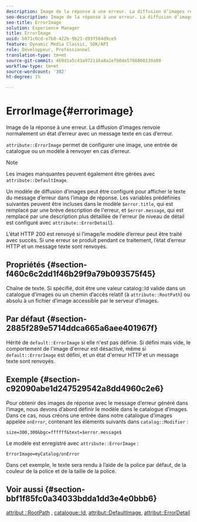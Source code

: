 ```yaml
---
description: Image de la réponse à une erreur. La diffusion d’images renvoie normalement un état d’erreur avec un message texte en cas d’erreur.
seo-description: Image de la réponse à une erreur. La diffusion d’images renvoie normalement un état d’erreur avec un message texte en cas d’erreur.
seo-title: ErrorImage
solution: Experience Manager
title: ErrorImage
uuid: b071c0cd-e7b8-422b-9b23-d93f504d9ce5
feature: Dynamic Media Classic, SDK/API
role: Développeur, Professionnel
translation-type: tm+mt
source-git-commit: 469d1a5c43a972116a8a2efb0de5708800130a99
workflow-type: tm+mt
source-wordcount: '302'
ht-degree: 1%

---
```



# ErrorImage{#errorimage}

Image de la réponse à une erreur. La diffusion d’images renvoie normalement un état d’erreur avec un message texte en cas d’erreur.

`attribute::ErrorImage` permet de configurer une image, une entrée de catalogue ou un modèle à renvoyer en cas d’erreur.

>[!NOTE]
>
>Les images manquantes peuvent également être gérées avec `attribute::DefaultImage`.

Un modèle de diffusion d’images peut être configuré pour afficher le texte du message d’erreur dans l’image de réponse. Les variables prédéfinies suivantes peuvent être incluses dans le modèle `$error.title`, qui est remplacé par une brève description de l&#39;erreur, et `$error.message`, qui est remplacé par une description plus détaillée de l&#39;erreur (le niveau de détail est configuré avec `attribute::ErrorDetail`).

L’état HTTP 200 est renvoyé si l’image/le modèle d’erreur peut être traité avec succès. Si une erreur se produit pendant ce traitement, l’état d’erreur HTTP et un message texte sont renvoyés.

## Propriétés {#section-f460c6c2dd1f46b29f9a79b093575f45}

Chaîne de texte. Si spécifié, doit être une valeur catalog::Id valide dans un catalogue d’images ou un chemin d’accès relatif (à `attribute::RootPath`) ou absolu à un fichier d’image accessible par le serveur d’images.

## Par défaut {#section-2885f289e5714ddca665a6aee401967f}

Hérité de `default::ErrorImage` si elle n&#39;est pas définie. Si défini mais vide, le comportement de l&#39;image d&#39;erreur est désactivé, même si `default::ErrorImage` est défini, et un état d&#39;erreur HTTP et un message texte sont renvoyés.

## Exemple {#section-c92090abe1d247529542a8dd4960c2e6}

Pour obtenir des images de réponse avec le message d’erreur généré dans l’image, nous devons d’abord définir le modèle dans le catalogue d’images. Dans ce cas, nous créons une entrée dans notre catalogue d’images appelée `onError`, contenant les éléments suivants dans `catalog::Modifier` :

`size=300,300&bgc=ffffff&text=$error.message$`

Le modèle est enregistré avec `attribute::ErrorImage` :

`ErrorImage=myCatalog/onError`

Dans cet exemple, le texte sera rendu à l’aide de la police par défaut, de la couleur de la police et de la taille de la police.

## Voir aussi {#section-bbf1f85fc0a34033bdda1dd3e4e0bbb6}

[attribut ::RootPath](../../../../../is-api/image-catalog/image-serving-api-ref/c-image-catalog-reference/c-attributes-reference/r-rootpath.md#reference-17d57e5967be403b8408fa7214017494) ,  [catalogue::Id](/help/aem-is-ir-api/is-api/image-catalog/image-serving-api-ref/c-image-catalog-reference/c-image-svg-data-reference/c-image-data-reference/r-id-cat.md),  [attribut::DefaultImage](../../../../../is-api/image-catalog/image-serving-api-ref/c-image-catalog-reference/c-attributes-reference/r-is-cat-defaultimage.md#reference-8e9900e129f54ed68462a3c2fc3bc433),  [attribut::ErrorDetail](../../../../../is-api/image-catalog/image-serving-api-ref/c-image-catalog-reference/c-attributes-reference/r-errordetail.md#reference-4987c8cddcba4c88960170e49cafc561)
